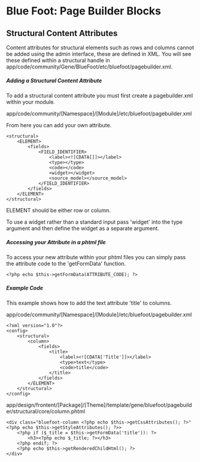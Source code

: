 # Blue Foot: Page Builder Blocks
## Structural Content Attributes
Content attributes for structural elements such as rows and columns cannot be added using the admin interface, these are defined in XML.  You will see these defined within a structural handle in app/code/community/Gene/BlueFoot/etc/bluefoot/pagebuilder.xml.

##### Adding a Structural Content Attribute
To add a structural content attribute you must first create a pagebuilder.xml within your module.

app/code/community/[Namespace]/[Module]/etc/bluefoot/pagebuilder.xml

From here you can add your own attribute.
```
<structural>
    <ELEMENT>
        <fields>
            <FIELD_IDENTIFIER>
                <label><![CDATA[]]></label>
                <type></type>
                <code></code>
                <widget></widget>
                <source_model></source_model>
            </FIELD_IDENTIFIER>
        </fields>
    </ELEMENT>
</structural>
```

ELEMENT should be either row or column.

To use a widget rather than a standard input pass 'widget' into the type argument and then define the widget as a separate argument.


##### Accessing your Attribute in a phtml file
To access your new attribute within your phtml files you can simply pass the attribute code to the 'getFormData' function.

```
<?php echo $this->getFormData(ATTRIBUTE_CODE); ?>
```


##### Example Code
This example shows how to add the text attribute 'title' to columns.

app/code/community/[Namespace]/[Module]/etc/bluefoot/pagebuilder.xml

```
<?xml version="1.0"?>
<config>
    <structural>
        <column>
            <fields>
                <title>
                    <label><![CDATA['Title']]></label>
                    <type>text</type>
                    <code>title</code>
                </title>
            </fields>
        </ELEMENT>
    </structural>
</config>
```
app/design/frontent/[Package]/[Theme]/template/gene/bluefoot/pagebuilder/structural/core/column.phtml

```
<div class="bluefoot-column <?php echo $this->getCssAttributes(); ?>"<?php echo $this->getStyleAttributes(); ?>>
    <?php if ($_title = $this->getFormData('title')): ?>
        <h3><?php echo $_title; ?></h3>
    <?php endif; ?>
    <?php echo $this->getRenderedChildHtml(); ?>
</div>
```

